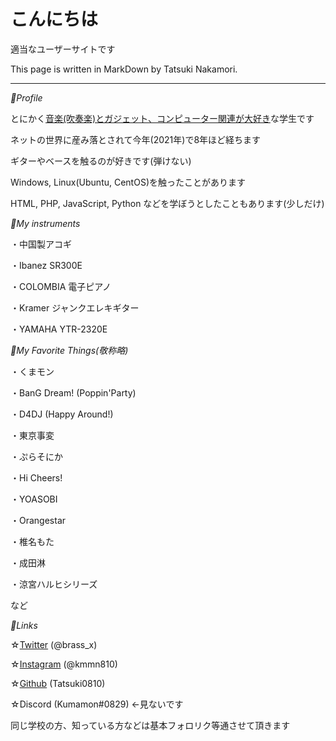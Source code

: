 # こんにちは

適当なユーザーサイトです

This page is written in MarkDown by Tatsuki Nakamori.

------

*👤Profile*

とにかく<u>音楽(吹奏楽)とガジェット、コンピューター関連が大好き</u>な学生です

ネットの世界に産み落とされて今年(2021年)で8年ほど経ちます

ギターやベースを触るのが好きです(弾けない)

Windows, Linux(Ubuntu, CentOS)を触ったことがあります

HTML, PHP, JavaScript, Python などを学ぼうとしたこともあります(少しだけ)


*🎸My instruments*  

・中国製アコギ

・Ibanez SR300E

・COLOMBIA 電子ピアノ

・Kramer ジャンクエレキギター

・YAMAHA YTR-2320E

*🎵My Favorite Things(敬称略)*

・くまモン

・BanG Dream! (Poppin'Party)

・D4DJ (Happy Around!)

・東京事変

・ぷらそにか

・Hi Cheers!

・YOASOBI

・Orangestar

・椎名もた

・成田淋

・涼宮ハルヒシリーズ

など



*🔗Links*

☆[Twitter](https://twitter.com/brass_x) (@brass_x)

☆[Instagram](https://instagram.com/kmmn810) (@kmmn810)

☆[Github](https://github.com/Tatsuki0810) (Tatsuki0810)

☆Discord (Kumamon#0829) ←見ないです

同じ学校の方、知っている方などは基本フォロリク等通させて頂きます


